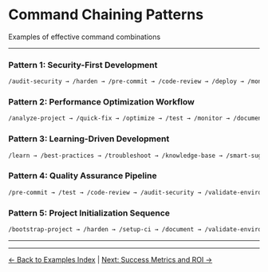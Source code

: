 # Command Chaining Patterns

Examples of effective command combinations

---

### Pattern 1: Security-First Development

```bash
/audit-security → /harden → /pre-commit → /code-review → /deploy → /monitor
```

### Pattern 2: Performance Optimization Workflow

```bash
/analyze-project → /quick-fix → /optimize → /test → /monitor → /document
```

### Pattern 3: Learning-Driven Development

```bash
/learn → /best-practices → /troubleshoot → /knowledge-base → /smart-suggest
```

### Pattern 4: Quality Assurance Pipeline

```bash
/pre-commit → /test → /code-review → /audit-security → /validate-environment → /deploy
```

### Pattern 5: Project Initialization Sequence

```bash
/bootstrap-project → /harden → /setup-ci → /document → /validate-environment → /learn
```

---

---

[← Back to Examples Index](README.md) | [Next: Success Metrics and ROI →](10-success-metrics.md)
